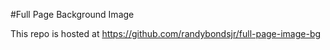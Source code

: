 #Full Page Background Image

This repo is hosted at https://github.com/randybondsjr/full-page-image-bg
